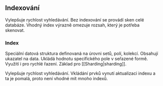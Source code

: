 ## Indexování
Vylepšuje rychlost vyhledávání. Bez indexování se provádí sken celé databáze. Vhodný index výrazně omezuje rozsah, který je potřeba skenovat. 

### Index
Speciální datová struktura definovaná na úrovni setů, polí, kolekcí. Obsahují ukazatel na data. Ukládá hodnotu specifického pole v seřazené formě. Využití i pro rychlé řazení. Základ pro 
[[Sharding|sharding]].

Vylepšuje rychlost vyhledávání. 
Vkládání prvků vynutí aktualizaci indexu a ta je pomalá, proto není vhodné mít mnoho indexů. 